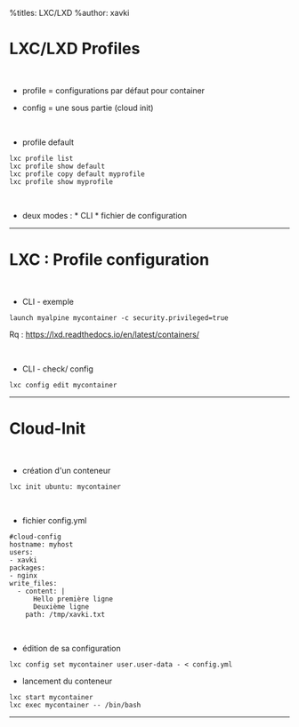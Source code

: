 %titles: LXC/LXD
%author: xavki

# LXC/LXD Profiles

<br>


* profile = configurations par défaut pour container

* config = une sous partie (cloud init)

<br>


* profile default

```
lxc profile list
lxc profile show default
lxc profile copy default myprofile
lxc profile show myprofile
```

<br>


* deux modes : 
			* CLI
			* fichier de configuration

--------------------------------------------------------------


# LXC : Profile configuration


<br>


* CLI - exemple

```
launch myalpine mycontainer -c security.privileged=true
```

Rq : https://lxd.readthedocs.io/en/latest/containers/

<br>


* CLI - check/ config

```
lxc config edit mycontainer
```

-------------------------------------------------------------

# Cloud-Init


<br>


* création d'un conteneur

```
lxc init ubuntu: mycontainer
```

<br>


* fichier config.yml

```
#cloud-config
hostname: myhost
users:
- xavki
packages:
- nginx
write_files:
  - content: |
      Hello première ligne
      Deuxième ligne
    path: /tmp/xavki.txt
```

<br>


* édition de sa configuration

```
lxc config set mycontainer user.user-data - < config.yml
```

* lancement du conteneur

```
lxc start mycontainer
lxc exec mycontainer -- /bin/bash
```

---------------------------------------------------------------


